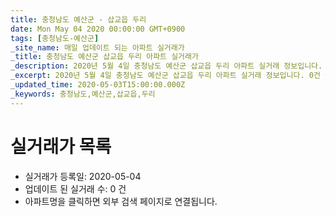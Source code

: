 ```yaml
---
title: 충청남도 예산군 - 삽교읍 두리
date: Mon May 04 2020 00:00:00 GMT+0900
tags: [충청남도-예산군]
_site_name: 매일 업데이트 되는 아파트 실거래가
_title: 충청남도 예산군 삽교읍 두리 아파트 실거래가
_description: 2020년 5월 4일 충청남도 예산군 삽교읍 두리 아파트 실거래 정보입니다. 0건 아파트 정보가 있습니다.
_excerpt: 2020년 5월 4일 충청남도 예산군 삽교읍 두리 아파트 실거래 정보입니다. 0건 아파트 정보가 있습니다.
_updated_time: 2020-05-03T15:00:00.000Z
_keywords: 충청남도,예산군,삽교읍,두리
---
```






# 실거래가 목록
- 실거래가 등록일: 2020-05-04
- 업데이트 된 실거래 수: 0 건
- 아파트명을 클릭하면 외부 검색 페이지로 연결됩니다.




